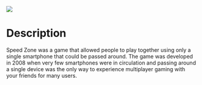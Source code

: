 [![](https://img.youtube.com/vi/BvXO2mnvMVY/hqdefault.jpg)](https://youtu.be/BvXO2mnvMVY)

# Description
Speed Zone was a game that allowed people to play together using only a single smartphone that could be passed around. The game was developed in 2008 when very few smartphones were in circulation and passing around a single device was the only way to experience multiplayer gaming with your friends for many users.

